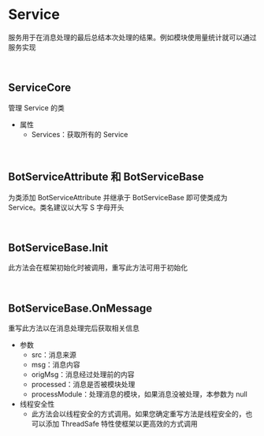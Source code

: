 # Service

服务用于在消息处理的最后总结本次处理的结果。例如模块使用量统计就可以通过服务实现

<br>

## ServiceCore
管理 Service 的类
- 属性
    - Services：获取所有的 Service

<br>

## BotServiceAttribute 和 BotServiceBase
为类添加 BotServiceAttribute 并继承于 BotServiceBase 即可使类成为 Service。类名建议以大写 S 字母开头

<br>

## BotServiceBase.Init
此方法会在框架初始化时被调用，重写此方法可用于初始化

<br>

## BotServiceBase.OnMessage
重写此方法以在消息处理完后获取相关信息
- 参数
    - src：消息来源
    - msg：消息内容
    - origMsg：消息经过处理前的内容
    - processed：消息是否被模块处理
    - processModule：处理消息的模块，如果消息没被处理，本参数为 null
- 线程安全性
    - 此方法会以线程安全的方式调用。如果您确定重写方法是线程安全的，也可以添加 ThreadSafe 特性使框架以更高效的方式调用